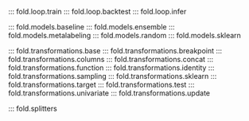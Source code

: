 ::: fold.loop.train
::: fold.loop.backtest
::: fold.loop.infer

::: fold.models.baseline
::: fold.models.ensemble
::: fold.models.metalabeling
::: fold.models.random
::: fold.models.sklearn

::: fold.transformations.base
::: fold.transformations.breakpoint
::: fold.transformations.columns
::: fold.transformations.concat
::: fold.transformations.function
::: fold.transformations.identity
::: fold.transformations.sampling
::: fold.transformations.sklearn
::: fold.transformations.target
::: fold.transformations.test
::: fold.transformations.univariate
::: fold.transformations.update

::: fold.splitters